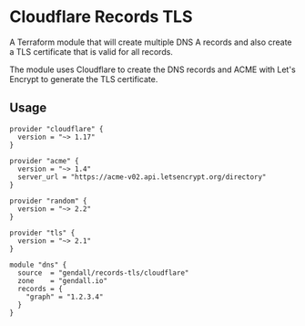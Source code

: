 # Cloudflare Records TLS

A Terraform module that will create multiple DNS A records and also create a TLS certificate that is valid for all records.

The module uses Cloudflare to create the DNS records and ACME with Let's Encrypt to generate the TLS certificate.

## Usage

```hcl
provider "cloudflare" {
  version = "~> 1.17"
}

provider "acme" {
  version = "~> 1.4"
  server_url = "https://acme-v02.api.letsencrypt.org/directory"
}

provider "random" {
  version = "~> 2.2"
}

provider "tls" {
  version = "~> 2.1"
}

module "dns" {
  source  = "gendall/records-tls/cloudflare"
  zone    = "gendall.io"
  records = {
    "graph" = "1.2.3.4"
  }
}
```
